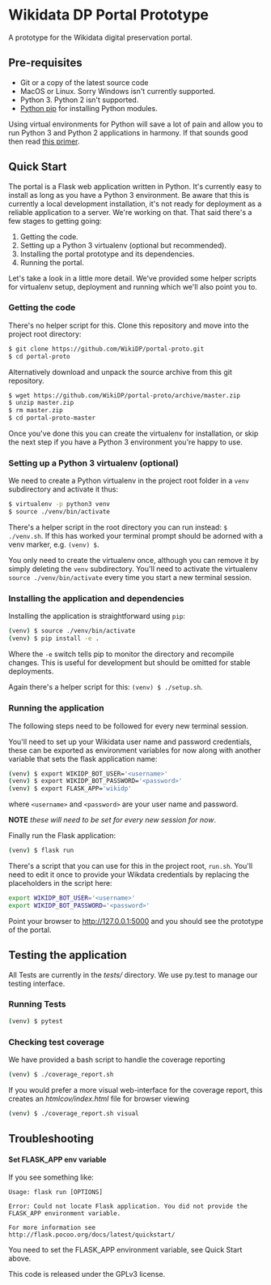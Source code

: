Wikidata DP Portal Prototype
==============================
A prototype for the Wikidata digital preservation portal.

Pre-requisites
--------------
 - Git or a copy of the latest source code
 - MacOS or Linux. Sorry Windows isn't currently supported.
 - Python 3. Python 2 isn't supported.
 - [Python pip](https://pip.pypa.io/en/stable/) for installing Python modules.

Using virtual environments for Python will save a lot of pain and allow you to
run Python 3 and Python 2 applications in harmony. If that sounds good then read [this primer](http://docs.python-guide.org/en/latest/dev/virtualenvs/).

Quick Start
-----------
The portal is a Flask web application written in Python. It's currently easy to install as long as you have a Python 3 environment. Be aware that this is currently a local development installation, it's not ready for deployment as a reliable application to a server. We're working on that. That said there's a few stages to getting going:
1. Getting the code.
2. Setting up a Python 3 virtualenv (optional but recommended).
3. Installing the portal prototype and its dependencies.
4. Running the portal.

Let's take a look in a little more detail. We've provided some helper scripts for virtualenv setup, deployment and running which we'll also point you to.

### Getting the code
There's no helper script for this. Clone this repository and move into the project root directory:
````bash
$ git clone https://github.com/WikiDP/portal-proto.git
$ cd portal-proto
````
Alternatively download and unpack the source archive from this git repository.
````bash
$ wget https://github.com/WikiDP/portal-proto/archive/master.zip
$ unzip master.zip
$ rm master.zip
$ cd portal-proto-master
````
Once you've done this you can create the virtualenv for installation, or skip the next step if you have a Python 3 environment you're happy to use.

### Setting up a Python 3 virtualenv (optional)
We need to create a Python virtualenv in the project root folder in a `venv` subdirectory and activate it thus:
````bash
$ virtualenv -p python3 venv
$ source ./venv/bin/activate
````
There's a helper script in the root directory you can run instead:
`$ ./venv.sh`. If this has worked your terminal prompt should be adorned with a venv marker, e.g. `(venv) $`.

You only need to create the virtualenv once, although you can remove it by simply deleting the `venv` subdirectory. You'll need to activate the virtualenv `source ./venv/bin/activate` every time you start a new terminal session.

### Installing the application and dependencies
Installing the application is straightforward using `pip`:
````bash
(venv) $ source ./venv/bin/activate
(venv) $ pip install -e .
````
Where the `-e` switch tells pip to monitor the directory and recompile changes. This is useful for development but should be omitted for stable deployments.

Again there's a helper script for this: `(venv) $ ./setup.sh`.


### Running the application
The following steps need to be followed for every new terminal session.

You'll need to set up your Wikidata user name and password credentials, these can be exported as environment variables for now along with another variable that sets the flask application name:
````bash
(venv) $ export WIKIDP_BOT_USER='<username>'
(venv) $ export WIKIDP_BOT_PASSWORD='<password>'
(venv) $ export FLASK_APP='wikidp'
````
where `<username>` and `<password>` are your user name and password.

**NOTE** *these will need to be set for every new session for now*.

Finally run the  Flask application:

````bash
(venv) $ flask run
````
There's a script that you can use for this in the project root, `run.sh`. You'll need to edit it once to provide your Wikdata credentials by replacing the placeholders in the script here:
````bash
export WIKIDP_BOT_USER='<username>'
export WIKIDP_BOT_PASSWORD='<password>'
````

Point your browser to http://127.0.0.1:5000 and you should see the prototype of the portal.

Testing the application
--------------
All Tests are currently in the _tests/_ directory. We use py.test to manage our testing interface.

### Running Tests
````bash
(venv) $ pytest
````

### Checking test coverage
We have provided a bash script to handle the coverage reporting
````bash
(venv) $ ./coverage_report.sh
````
If you would prefer a more visual web-interface for the coverage report,
this creates an _htmlcov/index.html_ file for browser viewing
````bash
(venv) $ ./coverage_report.sh visual
````




Troubleshooting
--------------
#### Set FLASK_APP env variable
If you see something like:

    Usage: flask run [OPTIONS]

    Error: Could not locate Flask application. You did not provide the FLASK_APP environment variable.

    For more information see http://flask.pocoo.org/docs/latest/quickstart/

You need to set the FLASK_APP environment variable, see Quick Start above.

This code is released under the GPLv3 license.
